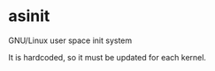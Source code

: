 # asinit
GNU/Linux user space init system

It is hardcoded, so it must be updated for each kernel. 
